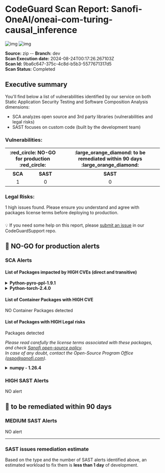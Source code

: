 
# CodeGuard Scan Report:  Sanofi-OneAI/oneai-com-turing-causal_inference <br/> 
 ![img](https://img.shields.io/badge/SCA%20-%201%20HIGH%20vuln.%20found-red.svg) ![img](https://img.shields.io/badge/SAST%20-%20NO%20vuln.%20found-green.svg)

__Source:__ zip   --   __Branch:__ dev  
__Scan Execution date:__ 2024-08-24T00:17:26.267103Z  
__Scan Id:__ 9ba6c647-375c-4c8d-b5b3-5577671317d5  
__Scan Status:__ Completed
## Executive summary
You'll find below a list of vulnerabilities identified by our service on both Static Application Security Testing and Software Composition Analysis dimensions:
  - SCA analyzes open source and 3rd party libraries (vulnerabilities and legal risks)
  - SAST focuses on custom code (built by the development team)

### Vulnerabilities:
 <table align="center" >
  <tr>
    <th colspan="2"> :red_circle: NO-GO for production :red_circle: </th>
    <th> :large_orange_diamond: to be remediated within 90 days :large_orange_diamond: </th>
  </tr>
  <tr>    <th>SCA</th>
    <th>SAST</th>
    <th>SAST</th>
  </tr>
  <tr align="center">
    <td>1</td>
    <td>0</td>
    <td>0</td>

  </tr>
</table>


### Legal Risks:
1 high issues found.
Please ensure you understand and agree with packages license terms before deploying to production.


#####

💡 If you need some help on this report, please [submit an issue](https://github.com/Sanofi-Shared-GitHub-Apps/CodeGuardSupport/issues/new?template=support_form.yml&title=Code+Guard+support+form&scan-id=9ba6c647-375c-4c8d-b5b3-5577671317d5&scan-branch=dev&URL=Sanofi-OneAI/oneai-com-turing-causal_inference) in our CodeGuardSupport repo.

#####

## :red_circle: NO-GO for production alerts 

### SCA Alerts

#### List of Packages impacted by HIGH CVEs (direct and transitive)

 <details><summary><b>
Python-pyro-ppl-1.9.1
 </b></summary><blockquote>

location: [requirements.txt](/Sanofi-OneAI/oneai-com-turing-causal_inference/blob/dev/requirements.txt)

 <details><summary>vulnerabilities inherited from  <b> Python-torch-2.4.0 </b> 

 </summary><blockquote>

   <details><summary>CVE-2024-5480 </summary><blockquote>
A vulnerability in PyTorch's "torch.distributed.rpc" framework allows for Remote Code Execution (RCE). The framework, which is used in distributed training scenarios, does not properly verify the functions being called during RPC (Remote Procedure Call) operations. This oversight permits attackers to execute arbitrary commands by leveraging built-in Python functions such as "eval" during multi-cpu RPC communication. The vulnerability arises from the lack of restriction on function calls when a worker node serializes and sends a PythonUDF (User Defined Function) to the master node, which then deserializes and executes the function without validation. This flaw can be exploited to compromise master nodes initiating distributed training, potentially leading to the theft of sensitive AI-related data.

[more info](https://devhub.checkmarx.com/cve-details/CVE-2024-5480)
 </blockquote></details>
 </blockquote></details>
 </blockquote></details>


 <details><summary><b>
Python-torch-2.4.0
 </b></summary><blockquote>

location: [requirements.txt](/Sanofi-OneAI/oneai-com-turing-causal_inference/blob/dev/requirements.txt)

 <details><summary>direct vulnerabilities found
 </summary><blockquote>

   <details><summary>CVE-2024-5480 </summary><blockquote>
A vulnerability in PyTorch's "torch.distributed.rpc" framework allows for Remote Code Execution (RCE). The framework, which is used in distributed training scenarios, does not properly verify the functions being called during RPC (Remote Procedure Call) operations. This oversight permits attackers to execute arbitrary commands by leveraging built-in Python functions such as "eval" during multi-cpu RPC communication. The vulnerability arises from the lack of restriction on function calls when a worker node serializes and sends a PythonUDF (User Defined Function) to the master node, which then deserializes and executes the function without validation. This flaw can be exploited to compromise master nodes initiating distributed training, potentially leading to the theft of sensitive AI-related data.

[more info](https://devhub.checkmarx.com/cve-details/CVE-2024-5480)
 </blockquote></details>
 </blockquote></details>
 </blockquote></details>



#### List of Container Packages with HIGH CVE
NO Container Packages detected


#### List of Packages with HIGH Legal risks
 Packages detected 

_Please read carefully the license terms associated with these packages, and check [Sanofi open-source policy](https://docs.sanofi.com/cpv/wiki/spaces/OSPO/pages/64038509339#Usingopen-sourcelibraries&packages-Open-sourcelicenses).  
 In case of any doubt, contact the Open-Source Program Office (ospo@sanofi.com)._  
   <details><summary><b>numpy - 1.26.4 </b></summary><blockquote>

  location: [requirements.txt](/Sanofi-OneAI/oneai-com-turing-causal_inference/blob/dev/requirements.txt)

   <details><summary>origin:  </summary><blockquote> 
  
  - Python-matplotlib-3.9.2 > Python-numpy-1.26.4
  - Python-numpy-1.26.4
  - Python-pandas-2.2.2 > Python-numpy-1.26.4
  - Python-prophet-1.1.5 > Python-numpy-1.26.4
  - Python-pyro-ppl-1.9.1 > Python-numpy-1.26.4
  - Python-seaborn-0.13.2 > Python-numpy-1.26.4
  - Python-tensorflow-2.17.0 > Python-numpy-1.26.4
  - Python-tensorflow-probability-0.24.0 > Python-numpy-1.26.4
  - Python-tf-keras-2.17.0 > Python-tensorflow-2.17.0 > Python-numpy-1.26.4 </blockquote></details>


  __Risks:__

  - Issue Name: AGPL 3.0 - Copyright risk score: 7 - Patent risk score: 1 - Copyleft: Full </blockquote></details>


### HIGH SAST Alerts

NO alert

## :large_orange_diamond: to be remediated within 90 days

### MEDIUM SAST Alerts
NO alert

---------------------------

### SAST issues remediation estimate

Based on the type and the number of SAST alerts identified above, an estimated workload to fix them is __less than 1 day__ of development.

